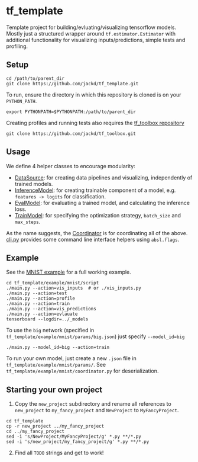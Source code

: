 # tf_template
Template project for building/evluating/visualizing tensorflow models. Mostly just a structured wrapper around `tf.estimator.Estimator` with additional functionality for visualizing inputs/predictions, simple tests and profiling.

## Setup
```
cd /path/to/parent_dir
git clone https://github.com/jackd/tf_template.git
```
To run, ensure the directory in which this repository is cloned is on your `PYTHON_PATH`.
```
export PYTHONPATH=$PYTHONPATH:/path/to/parent_dir
```

Creating profiles and running tests also requires the [tf_toolbox repository](https://github.com/jackd/tf_toolbox)
```
git clone https://github.com/jackd/tf_toolbox.git
```

## Usage
We define 4 helper classes to encourage modularity:
* [DataSource](./data_source.py): for creating data pipelines and visualizing, independently of trained models.
* [InferenceModel]('./inference_model.py'): for creating trainable component of a model, e.g. `features -> logits` for classification.
* [EvalModel]('./eval_model.py'): for evaluating a trained model, and calculating the inference loss.
* [TrainModel]('./train_model.py'): for specifying the optimization strategy, `batch_size` and `max_steps`.

As the name suggests, the [Coordinator]('./coordinator.py') is for coordinating all of the above. [cli.py](./cli.py) provides some command line interface helpers using `absl.flags`.

## Example
See the [MNIST example](./example/mnist) for a full working example.
```
cd tf_template/example/mnist/script
./main.py --action=vis_inputs  # or ./vis_inputs.py
./main.py --action=test
./main.py --action=profile
./main.py --action=train
./main.py --action=vis_predictions
./main.py --action=evlauate
tensorboard --logdir=../_models
```

To use the `big` network (specified in `tf_template/example/mnist/params/big.json`) just specify `--model_id=big`
```
./main.py --model_id=big --action=train
```

To run your own model, just create a new `.json` file in `tf_template/example/mnist/params/`. See `tf_template/example/mnist/coordinator.py` for deserialization.


## Starting your own project
1. Copy the `new_project` subdirectory and rename all references to `new_project` to `my_fancy_project` and `NewProject` to `MyFancyProject`.
```
cd tf_template
cp -r new_project ../my_fancy_project
cd ../my_fancy_project
sed -i 's/NewProject/MyFancyProject/g' *.py **/*.py
sed -i 's/new_project/my_fancy_project/g' *.py **/*.py
```
2. Find all `TODO` strings and get to work!
